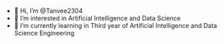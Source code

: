 - 👋 Hi, I’m @Tanvee2304
- 👀 I’m interested in Artificial Intelligence and Data Science
- 🌱 I’m currently learning in Third year of Artificial Intelligence and Data Science Engineering


<!---
Tanvee2304/Tanvee2304 is a ✨ special ✨ repository because its `README.md` (this file) appears on your GitHub profile.
You can click the Preview link to take a look at your changes.
--->
